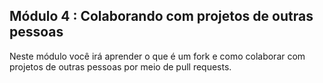 ## Módulo 4 : Colaborando com projetos de outras pessoas

Neste módulo você irá aprender o que é um fork e como colaborar com projetos de outras
pessoas por meio de pull requests.
